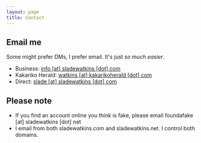 ```yaml
---
layout: page
title: Contact
---
```


## Email me
Some might prefer DMs, I prefer email. It's just *so much easier*.

- Business: [info [at] sladewatkins [dot] com](mailto:info@sladewatkins.com)
- Kakariko Herald: [watkins [at] kakarikoherald [dot] com](mailto:watkins@kakarikoherald.com)
- Direct: [slade [at] sladewatkins [dot] com](slade@sladewatkins.com)


## Please note

- If you find an account online you think is fake, please email foundafake [at] sladewatkins [dot] net
- I email from both sladewatkins.com and sladewatkins.net. I control both domains.
